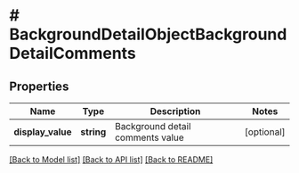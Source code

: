 # # BackgroundDetailObjectBackgroundDetailComments

## Properties

Name | Type | Description | Notes
------------ | ------------- | ------------- | -------------
**display_value** | **string** | Background detail comments value | [optional]

[[Back to Model list]](../../README.md#models) [[Back to API list]](../../README.md#endpoints) [[Back to README]](../../README.md)
